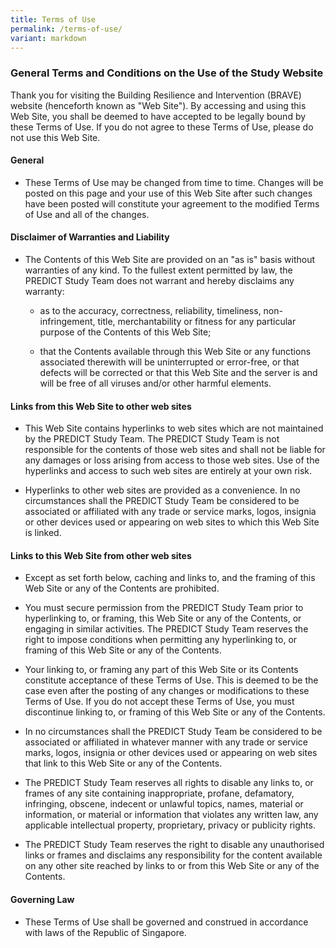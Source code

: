 ```yaml
---
title: Terms of Use
permalink: /terms-of-use/
variant: markdown
---
```

### **General Terms and Conditions on the Use of the Study Website**
Thank you for visiting the Building Resilience and Intervention (BRAVE) website (henceforth known as "Web Site"). By accessing and using this Web Site, you shall be deemed to have accepted to be legally bound by these Terms of Use. If you do not agree to these Terms of Use, please do not use this Web Site.
#### **General**

*   These Terms of Use may be changed from time to time. Changes will be posted on this page and your use of this Web Site after such changes have been posted will constitute your agreement to the modified Terms of Use and all of the changes.

#### **Disclaimer of Warranties and Liability**
*   The Contents of this Web Site are provided on an "as is" basis without warranties of any kind. To the fullest extent permitted by law, the PREDICT Study Team does not warrant and hereby disclaims any warranty:
    
    *   as to the accuracy, correctness, reliability, timeliness, non-infringement, title, merchantability or fitness for any particular purpose of the Contents of this Web Site;
        
    *   that the Contents available through this Web Site or any functions associated therewith will be uninterrupted or error-free, or that defects will be corrected or that this Web Site and the server is and will be free of all viruses and/or other harmful elements.

#### **Links from this Web Site to other web sites**
*   This Web Site contains hyperlinks to web sites which are not maintained by the PREDICT Study Team. The PREDICT Study Team is not responsible for the contents of those web sites and shall not be liable for any damages or loss arising from access to those web sites. Use of the hyperlinks and access to such web sites are entirely at your own risk.
    
*   Hyperlinks to other web sites are provided as a convenience. In no circumstances shall the PREDICT Study Team be considered to be associated or affiliated with any trade or service marks, logos, insignia or other devices used or appearing on web sites to which this Web Site is linked.

#### **Links to this Web Site from other web sites**
*   Except as set forth below, caching and links to, and the framing of this Web Site or any of the Contents are prohibited.
    
*   You must secure permission from the PREDICT Study Team prior to hyperlinking to, or framing, this Web Site or any of the Contents, or engaging in similar activities. The PREDICT Study Team reserves the right to impose conditions when permitting any hyperlinking to, or framing of this Web Site or any of the Contents.
    
*   Your linking to, or framing any part of this Web Site or its Contents constitute acceptance of these Terms of Use. This is deemed to be the case even after the posting of any changes or modifications to these Terms of Use. If you do not accept these Terms of Use, you must discontinue linking to, or framing of this Web Site or any of the Contents.
    
*   In no circumstances shall the PREDICT Study Team be considered to be associated or affiliated in whatever manner with any trade or service marks, logos, insignia or other devices used or appearing on web sites that link to this Web Site or any of the Contents.
    
*   The PREDICT Study Team reserves all rights to disable any links to, or frames of any site containing inappropriate, profane, defamatory, infringing, obscene, indecent or unlawful topics, names, material or information, or material or information that violates any written law, any applicable intellectual property, proprietary, privacy or publicity rights.
    
*   The PREDICT Study Team reserves the right to disable any unauthorised links or frames and disclaims any responsibility for the content available on any other site reached by links to or from this Web Site or any of the Contents.

#### **Governing Law**
* <p>These Terms of Use shall be governed and construed in accordance with laws of the Republic of Singapore.</p>